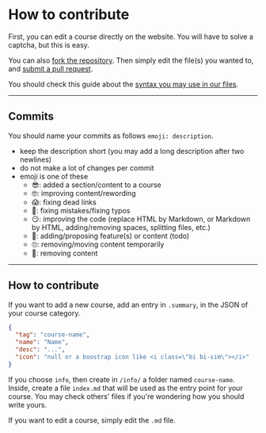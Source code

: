 # How to contribute

First, you can edit a course directly on the website. You will have to solve a captcha, but this is easy.

You can also [fork the repository](https://docs.github.com/en/get-started/quickstart/fork-a-repo#forking-a-repository). Then simply edit the file(s) you wanted to, and [submit a pull request](https://docs.github.com/en/github/collaborating-with-pull-requests/proposing-changes-to-your-work-with-pull-requests/creating-a-pull-request-from-a-fork).

You should check this guide about the [syntax you may use in our files](https://memorize.be/syntax).

---

## Commits

You should name your commits as follows `emoji: description`.

* keep the description short (you may add a long description after two newlines)
* do not make a lot of changes per commit
* emoji is one of these
  * 😎: added a section/content to a course
  * 🤓: improving content/rewording
  * 😱: fixing dead links
  * 🧐: fixing mistakes/fixing typos
  * 😏: improving the code (replace HTML by Markdown, or Markdown by HTML, adding/removing spaces, splitting files, etc.)
  * 🚀: adding/proposing feature(s) or content (todo)
  * 🙄: removing/moving content temporarily
  * 🥲: removing content

---

## How to contribute

If you want to add a new course, add an entry in `.summary`, in the JSON of your course category.

```json
{
  "tag": "course-name",
  "name": "Name",
  "desc": "...",
  "icon": "null or a boostrap icon like <i class=\"bi bi-sim\"></i>"
}
```

If you choose `info`, then create in `/info/` a folder named `course-name`. Inside, create a file `index.md` that will be used as the entry point for your course. You may check others' files if you're wondering how you should write yours.

If you want to edit a course, simply edit the `.md` file.